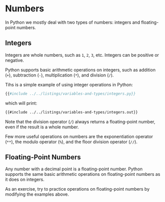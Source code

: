 # Numbers

In Python we mostly deal with two types of numbers: integers and floating-point numbers.

## Integers

Integers are whole numbers, such as `1`, `2`, `3`, etc. Integers can be positive or negative.

Python supports basic arithmetic operations on integers, such as addition (`+`), subtraction (`-`), multiplication (`*`), and division (`/`).

Tihs is a simple example of using integer operations in Python:

```py
{{#include ../../listings/variables-and-types/integers.py}}
```

which will print:

```txt
{{#include ../../listings/variables-and-types/integers.out}}
```

Note that the division operator (`/`) always returns a floating-point number, even if the result is a whole number.

Few more useful operations on numbers are the exponentiation operator (`**`), the modulo operator (`%`), and the floor division operator (`//`).

## Floating-Point Numbers

Any number with a decimal point is a floating-point number. Python supports the same basic arithmetic operations on floating-point numbers as it does on integers.

As an exercise, try to practice operations on floating-point numbers by modifying the examples above.

